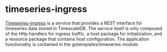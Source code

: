 # timeseries-ingress

[Timeseries-ingress][timeseriespkg] is a service that provides a REST interface for timeseries data stored in TimescaleDB. The service itself is only composed of
the Http handlers for ingress traffic, a host package for initialization, and a resource package that contains host configuration. The application
functionality is contained in the gotemplates/timeseries module.


[timeseriespkg]: <https://pkg.go.dev/github.com/gotemplates/timeseries-ingress>
